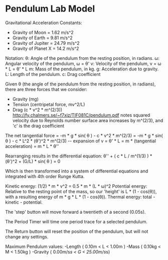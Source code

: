 Pendulum Lab Model
==================

Gravitational Acceleration Constants:
- Gravity of Moon = 1.62 m/s^2
- Gravity of Earth = 9.81 m/s^2
- Gravity of Jupiter = 24.79 m/s^2
- Gravity of Planet X = 14.2 m/s^2

Notation:
θ: Angle of the pendulum from the resting position, in radians.
ω: Angular velocity of the pendulum, ω = θ'
v: Velocity of the pendulum, v = ω * L = θ' * L
m: Mass of the pendulum, in kg.
g: Acceleration due to gravity.
L: Length of the pendulum.
c: Drag coefficient

Given θ (the angle of the pendulum from the resting position, in radians), there are three forces that we consider:
- Gravity (mg)
- Tension (centripetal force, mv^2/L)
- Drag (c * v^2 * m^(2/3))
      http://fy.chalmers.se/~f7xiz/TIF081C/pendulum.pdf notes squared velocity due to Reynolds number
      surface area increases by m^(2/3), and 'c' is the drag coefficient

The net tangential force = -m * g * sin( θ ) - c * v^2 * m^(2/3)
                         = -m * g * sin( θ ) - c * L^2 * (θ')^2 * m^(2/3)   -- expansion of v = θ' * L
                         = m * (tangential acceleration)
                         = m * L * θ''

Rearranging results in the differential equation:
θ'' + ( c * L / m^(1/3) ) * (θ')^2 + (G/L) * sin( θ ) = 0

Which is then transformed into a system of differential equations and integrated with 4th order Runge Kutta.

Kinetic energy: (1/2) * m * v^2 = 0.5 * m * (L * ω)^2
Potential energy: Relative to the resting point of the mass, so our 'height' is L * (1 - cos(θ)), with a resulting
energy of m * g * L * (1 - cos(θ)).
Thermal energy: total - kinetic - potential.

The 'step' button will move forward a twentieth of a second (0.05s).

The Period Timer will time one period trace for a selected pendulum.

The Return button will reset the position of the pendulum, but will not change any settings.

Maximum Pendulum values:
    -Length ( 0.10m < L < 1.00m )
    -Mass   ( 0.10kg < M < 1.50kg )
    -Gravity ( 0.00m/s*s < G < 25.00m/s*s)